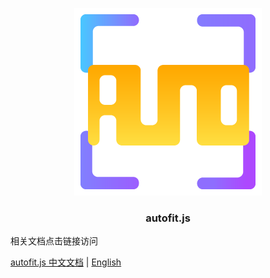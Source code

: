 
<p align="center">
  <a target="_blank" href="https://auto-plugin.github.io/autofit.js/">
  <img alt="autofit" src="./autofit.png" width="300">
  </a>
</p>

<p align="center">
  <h3 align="center">autofit.js</h3>
</p>


相关文档点击链接访问

[autofit.js 中文文档](https://auto-plugin.github.io/autofit.js/) | [English](./readme.en.md)